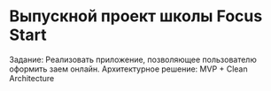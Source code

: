 # Выпускной проект школы Focus Start
Задание: Реализовать приложение, позволяющее пользователю оформить заем онлайн.
Архитектурное решение: MVP + Clean Architecture

